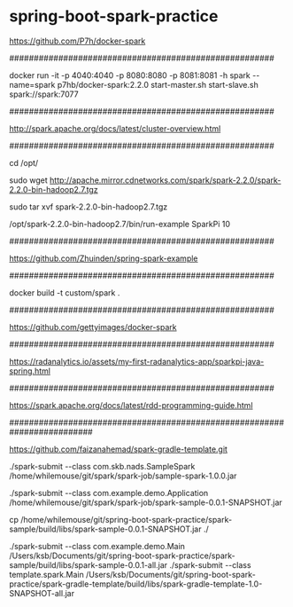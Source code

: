# spring-boot-spark-practice

https://github.com/P7h/docker-spark

######################################################

docker run -it -p 4040:4040 -p 8080:8080 -p 8081:8081 -h spark --name=spark p7hb/docker-spark:2.2.0
start-master.sh
start-slave.sh spark://spark:7077

######################################################

http://spark.apache.org/docs/latest/cluster-overview.html

######################################################

cd /opt/

sudo wget http://apache.mirror.cdnetworks.com/spark/spark-2.2.0/spark-2.2.0-bin-hadoop2.7.tgz

sudo tar xvf spark-2.2.0-bin-hadoop2.7.tgz

/opt/spark-2.2.0-bin-hadoop2.7/bin/run-example SparkPi 10

######################################################

https://github.com/Zhuinden/spring-spark-example

######################################################

docker build -t custom/spark .

######################################################

https://github.com/gettyimages/docker-spark

######################################################

https://radanalytics.io/assets/my-first-radanalytics-app/sparkpi-java-spring.html

######################################################

https://spark.apache.org/docs/latest/rdd-programming-guide.html

#########################################################################

https://github.com/faizanahemad/spark-gradle-template.git

./spark-submit --class com.skb.nads.SampleSpark /home/whilemouse/git/spark/spark-job/sample-spark-1.0.0.jar

./spark-submit --class com.example.demo.Application /home/whilemouse/git/spark/spark-job/spark-sample-0.0.1-SNAPSHOT.jar

cp /home/whilemouse/git/spring-boot-spark-practice/spark-sample/build/libs/spark-sample-0.0.1-SNAPSHOT.jar ./



./spark-submit --class com.example.demo.Main /Users/ksb/Documents/git/spring-boot-spark-practice/spark-sample/build/libs/spark-sample-0.0.1-all.jar
./spark-submit --class template.spark.Main /Users/ksb/Documents/git/spring-boot-spark-practice/spark-gradle-template/build/libs/spark-gradle-template-1.0-SNAPSHOT-all.jar

